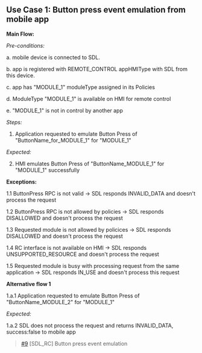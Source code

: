 ## Use Case 1: Button press event emulation from mobile app

**Main Flow:**

_Pre-conditions:_

a. mobile device is connected to SDL.

b. app is registered with REMOTE_CONTROL appHMIType with SDL from this device. 

c. app has "MODULE_1" moduleType assigned in its Policies

d. ModuleType "MODULE_1" is available on HMI for remote control

e. "MODULE_1" is not in control by another app

_Steps:_

1. Application requested to emulate Button Press of "ButtonName_for_MODULE_1" for "MODULE_1"

_Expected:_

2. HMI emulates Button Press of "ButtonName_MODULE_1" for "MODULE_1" successfully

**Exceptions:**

1.1 ButtonPress RPC is not valid -> SDL responds INVALID_DATA and doesn't process the request

1.2 ButtonPress RPC is not allowed by policies -> SDL responds DISALLOWED and doesn't process the request

1.3 Requested module is not allowed by policices -> SDL responds DISALLOWED and doesn't process the request

1.4 RC interface is not available on HMI -> SDL responds UNSUPPORTED_RESOURCE and doesn't process the request

1.5 Requested module is busy with processing request from the same application -> SDL responds IN_USE and doesn't process this request

**Alternative flow 1**

1.a.1 Application requested to emulate Button Press of "ButtonName_MODULE_2" for "MODULE_1"

_Expected:_

1.a.2 SDL does not process the request and returns INVALID_DATA, success:false to mobile app

> [#9](https://github.com/smartdevicelink/sdl_requirements/issues/9) [SDL_RC] Button press event emulation
